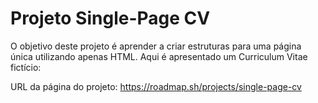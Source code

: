 # Projeto Single-Page CV

O objetivo deste projeto é aprender a criar estruturas para uma página única utilizando apenas HTML.
Aqui é apresentado um Curriculum Vitae fictício:

URL da página do projeto: https://roadmap.sh/projects/single-page-cv
